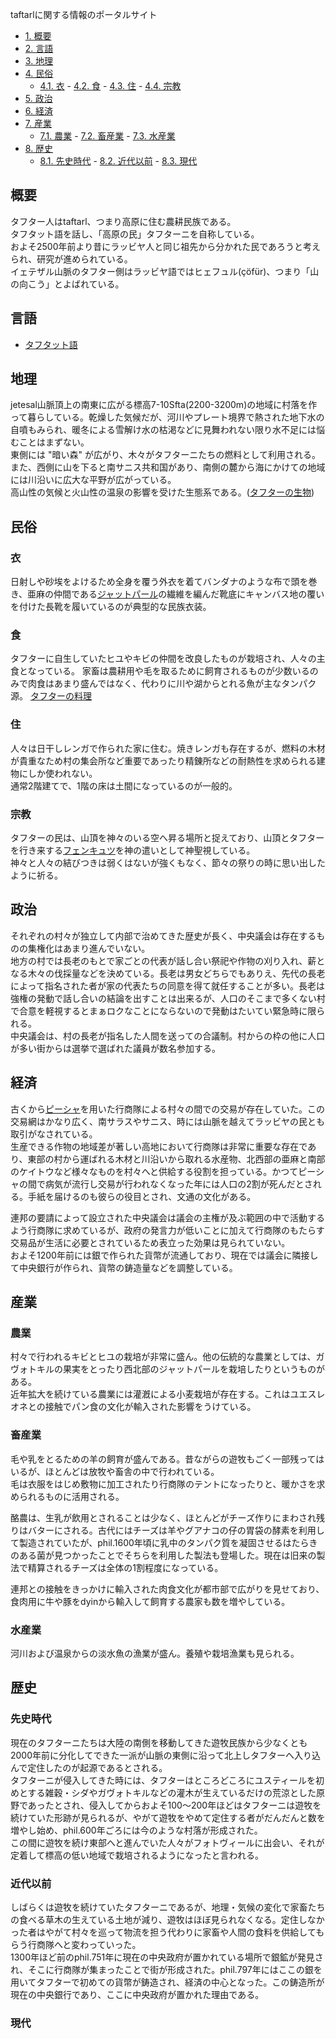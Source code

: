 taftarlに関する情報のポータルサイト

- [1. 概要](#general)  
- [2. 言語](#language)  
- [3. 地理](#geography)  
- [4. 民俗](#folks)  
  - [4.1. 衣](#clothes) - [4.2. 食](#foods) - [4.3. 住](#housing) - [4.4. 宗教](#religion)  
- [5. 政治](#politics)  
- [6. 経済](#economics)  
- [7. 産業](#industry)  
  - [7.1. 農業](#agriculture) - [7.2. 畜産業](#livestock) - [7.3. 水産業](#fishing)  
- [8. 歴史](#history)  
  - [8.1. 先史時代](#prehistoric) - [8.2. 近代以前](#before_modern) - [8.3. 現代](#contemporary)  

<a id ="general"></a>
## 概要
タフター人はtaftarl、つまり高原に住む農耕民族である。  
タフタット語を話し、「高原の民」タフターニを自称している。  
およそ2500年前より昔にラッビヤ人と同じ祖先から分かれた民であろうと考えられ、研究が進められている。  
イェテザル山脈のタフター側はラッビヤ語ではヒェフュル(çöfür)、つまり「山の向こう」とよばれている。  

<a id ="language"></a>
## 言語
- [タフタット語](taftat_lang.md)

<a id ="geography"></a>
## 地理
jetesal山脈頂上の南東に広がる標高7-10Sfta(2200-3200m)の地域に村落を作って暮らしている。乾燥した気候だが、河川やプレート境界で熱された地下水の自噴もみられ、暖冬による雪解け水の枯渇などに見舞われない限り水不足には悩むことはまずない。  
東側には "暗い森" が広がり、木々がタフターニたちの燃料として利用される。また、西側に山を下ると南サニス共和国があり、南側の麓から海にかけての地域には川沿いに広大な平野が広がっている。  
高山性の気候と火山性の温泉の影響を受けた生態系である。([タフターの生物](taftat_creature.md))

<a id ="folks"></a>
## 民俗
<a id ="clothes"></a>
### 衣
日射しや砂埃をよけるため全身を覆う外衣を着てバンダナのような布で頭を巻き、亜麻の仲間である[ジャットパール](taftat_creature.md#ジャットパール-zhatparl)の繊維を編んだ靴底にキャンバス地の覆いを付けた長靴を履いているのが典型的な民族衣装。

<a id ="foods"></a>
### 食
タフターに自生していたヒユやキビの仲間を改良したものが栽培され、人々の主食となっている。
家畜は農耕用や毛を取るために飼育されるものが少数いるのみで肉食はあまり盛んではなく、代わりに川や湖からとれる魚が主なタンパク源。
[タフターの料理](taftat_food.md)

<a id ="housing"></a>
### 住
人々は日干しレンガで作られた家に住む。焼きレンガも存在するが、燃料の木材が貴重なため村の集会所など重要であったり精錬所などの耐熱性を求められる建物にしか使われない。  
通常2階建てで、1階の床は土間になっているのが一般的。

<a id ="religion"></a>
### 宗教
タフターの民は、山頂を神々のいる空へ昇る場所と捉えており、山頂とタフターを行き来する[フェンキュツ](taftat_creature.md#フェンキュツ-fenkjyts)を神の遣いとして神聖視している。  
神々と人々の結びつきは弱くはないが強くもなく、節々の祭りの時に思い出したように祈る。  

<a id ="politics"></a>
## 政治
それぞれの村々が独立して内部で治めてきた歴史が長く、中央議会は存在するものの集権化はあまり進んでいない。  
地方の村では長老のもとで家ごとの代表が話し合い祭祀や作物の刈り入れ、薪となる木々の伐採量などを決めている。長老は男女どちらでもありえ、先代の長老によって指名された者が家の代表たちの同意を得て就任することが多い。長老は強権の発動で話し合いの結論を出すことは出来るが、人口のそこまで多くない村で合意を軽視するとまぁロクなことにならないので発動はたいてい緊急時に限られる。  
中央議会は、村の長老が指名した人間を送っての合議制。村からの枠の他に人口が多い街からは選挙で選ばれた議員が数名参加する。  

<a id ="economics"></a>
## 経済
古くから[ピーシャ](taftat_creature.md#ピーシャ-pixarl)を用いた行商隊による村々の間での交易が存在していた。この交易網はかなり広く、南サラスやサニス、時には山脈を越えてラッビヤの民とも取引がなされている。  
生産できる作物の地域差が著しい高地において行商隊は非常に重要な存在であり、東部の村から運ばれる木材と川沿いから取れる水産物、北西部の亜麻と南部のケイトウなど様々なものを村々へと供給する役割を担っている。かつてピーシャの間で病気が流行し交易が行われなくなった年には人口の2割が死んだとされる。手紙を届けるのも彼らの役目とされ、文通の文化がある。  

連邦の要請によって設立された中央議会は議会の主権が及ぶ範囲の中で活動するよう行商隊に求めているが、政府の発言力が低いことに加えて行商隊のもたらす交易品が生活に必要とされているため表立った効果は見られていない。  
およそ1200年前には銀で作られた貨幣が流通しており、現在では議会に隣接して中央銀行が作られ、貨幣の鋳造量などを調整している。  

<a id ="industry"></a>
## 産業
<a id ="agriculture"></a>
### 農業
村々で行われるキビとヒユの栽培が非常に盛ん。他の伝統的な農業としては、ガヴォトキルの果実をとったり西北部のジャットパールを栽培したりというものがある。  
近年拡大を続けている農業には灌漑による小麦栽培が存在する。これはユエスレオネとの接触でパン食の文化が輸入された影響をうけている。  

<a id ="livestock"></a>
### 畜産業
毛や乳をとるための羊の飼育が盛んである。昔ながらの遊牧もごく一部残ってはいるが、ほとんどは放牧や畜舎の中で行われている。  
毛は衣服をはじめ敷物に加工されたり行商隊のテントになったりと、暖かさを求められるものに活用される。  

酪農は、生乳が飲用とされることは少なく、ほとんどがチーズ作りにまわされ残りはバターにされる。古代にはチーズは羊やグアナコの仔の胃袋の酵素を利用して製造されていたが、phil.1600年頃に乳中のタンパク質を凝固させるはたらきのある菌が見つかったことでそちらを利用した製法も登場した。現在は旧来の製法で精算されるチーズは全体の1割程度になっている。  

連邦との接触をきっかけに輸入された肉食文化が都市部で広がりを見せており、食肉用に牛や豚をdyinから輸入して飼育する農家も数を増やしている。

<a id ="fishing"></a>
### 水産業
河川および温泉からの淡水魚の漁業が盛ん。養殖や栽培漁業も見られる。

<a id ="history"></a>
## 歴史
<a id ="prehistoric"></a>
### 先史時代
現在のタフターニたちは大陸の南側を移動してきた遊牧民族から少なくとも2000年前に分化してできた一派が山脈の東側に沿って北上しタフターへ入り込んで定住したのが起源であるとされる。  
タフターニが侵入してきた時には、タフターはところどころにユスティールを初めとする雑穀・シダやガヴォトキルなどの灌木が生えているだけの荒涼とした原野であったとされ、侵入してからおよそ100～200年ほどはタフターニは遊牧を続けていた形跡が見られるが、やがて遊牧をやめて定住する者がだんだんと数を増やし始め、phil.600年ごろには今のような村落が形成された。  
この間に遊牧を続け東部へと進んでいた人々がフォトヴィールに出会い、それが定着して標高の低い地域で栽培されるようになったと言われる。

<a id ="before_modern"></a>
### 近代以前
しばらくは遊牧を続けていたタフターニであるが、地理・気候の変化で家畜たちの食べる草木の生えている土地が減り、遊牧はほぼ見られなくなる。定住しなかった者はやがて村々を巡って物流を担う代わりに家畜や人間の食料を供給してもらう行商隊へと変わっていった。  
1300年ほど前のphil.751年に現在の中央政府が置かれている場所で銀鉱が発見され、そこに行商隊が集まったことで街が形成された。phil.797年にはここの銀を用いてタフターで初めての貨幣が鋳造され、経済の中心となった。この鋳造所が現在の中央銀行であり、ここに中央政府が置かれた理由である。  

<a id ="contemporary"></a>
### 現代
